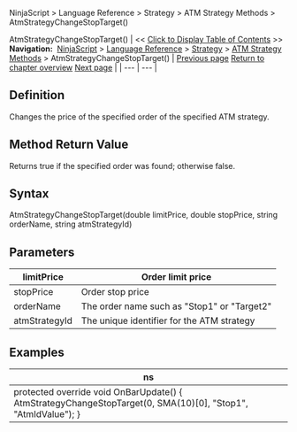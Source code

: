 ﻿
NinjaScript \> Language Reference \> Strategy \> ATM Strategy Methods \> AtmStrategyChangeStopTarget()

AtmStrategyChangeStopTarget()
| \<\< [Click to Display Table of Contents](atmstrategychangestoptarget.md) \>\> **Navigation:**     [NinjaScript](ninjascript.md) \> [Language Reference](language_reference_wip.md) \> [Strategy](strategy.md) \> [ATM Strategy Methods](atm_strategy_methods.md) \> AtmStrategyChangeStopTarget() | [Previous page](atmstrategychangeentryorder.md) [Return to chapter overview](atm_strategy_methods.md) [Next page](atmstrategyclose.md) |
| --- | --- |
## Definition
Changes the price of the specified order of the specified ATM strategy.
 
## Method Return Value
Returns true if the specified order was found; otherwise false.
## 
## Syntax
AtmStrategyChangeStopTarget(double limitPrice, double stopPrice, string orderName, string atmStrategyId)
## 
## Parameters
| limitPrice | Order limit price |
| --- | --- |
| stopPrice | Order stop price |
| orderName | The order name such as "Stop1" or "Target2" |
| atmStrategyId | The unique identifier for the ATM strategy |

## 
## Examples
| ns |
| --- |
| protected override void OnBarUpdate() {      AtmStrategyChangeStopTarget(0, SMA(10)\[0], "Stop1", "AtmIdValue"); } |

